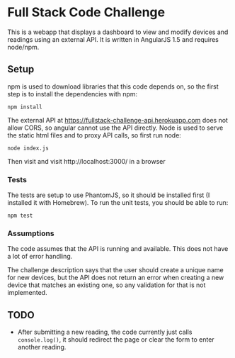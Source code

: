 # Full Stack Code Challenge

This is a webapp that displays a dashboard to view and modify devices and readings using an external API. It is written in AngularJS 1.5 and requires node/npm.

## Setup
npm is used to download libraries that this code depends on, so the first step is to install the dependencies with npm:

```
npm install
```

The external API at https://fullstack-challenge-api.herokuapp.com does not allow CORS, so angular cannot use the API directly. Node is used to serve the static html files and to proxy API calls, so first run node:

```
node index.js
```

Then visit  and visit http://localhost:3000/ in a browser

### Tests
The tests are setup to use PhantomJS, so it should be installed first (I installed it with Homebrew). To run the unit tests, you should be able to run:

```
npm test
```

### Assumptions
The code assumes that the API is running and available. This does not have a lot of error handling.

The challenge description says that the user should create a unique name for new devices, but the API does not return an error when creating a new device that matches an existing one, so any validation for that is not implemented.

## TODO
* After submitting a new reading, the code currently just calls `console.log()`, it should redirect the page or clear the form to enter another reading.
